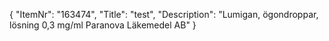 {
  "ItemNr": "163474",
  "Title": "test",
  "Description": "Lumigan, ögondroppar, lösning 0,3 mg/ml Paranova Läkemedel AB"
}